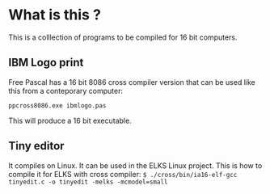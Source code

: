 # What is this ?
This is a colllection of programs to be compiled for 16 bit computers.

## IBM Logo print ##
Free Pascal has a 16 bit 8086 cross compiler version that can be used like this from a conteporary computer:

`ppcross8086.exe ibmlogo.pas`

This will produce a 16 bit executable.

## Tiny editor ##
It compiles on Linux. It can be used in the ELKS Linux project.
This is how to compile it for ELKS with cross compiler:
```$ ./cross/bin/ia16-elf-gcc tinyedit.c -o tinyedit -melks -mcmodel=small```

